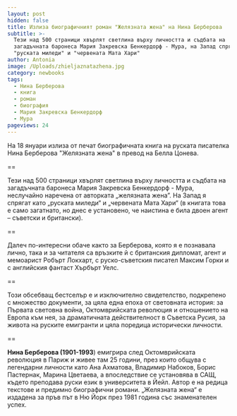 ```yaml
---
layout: post
hidden: false
title: Излиза биографичният роман "Желязната жена" на Нина Берберова
subtitle: >-
  Тези над 500 страници хвърлят светлина върху личността и съдбата на
  загадъчната баронеса Мария Закревска Бенкердорф - Мура, на Запад спрягана като
  "руската миледи" и "червената Мата Хари" 
author: Antonia
image: /Uploads/zhieljaznatazhena.jpg
category: newbooks
tags:
  - Нина Берберова
  - книга
  - роман
  - биография
  - Мария Закревска Бенкердорф
  - Мура
pageviews: 24
---
```

На 18 януари излиза от печат биографичната книга на руската писателка Нина Берберова "Желязната жена" в превод на Белла Цонева.

\==

Тези над 500 страници хвърлят светлина върху личността и съдбата на загадъчната баронеса Мария Закревска Бенкердорф - Мура, неслучайно наречена от авторката „желязната жена”. На Запад я спрягат като „руската миледи“ и „червената Мата Хари“ (в книгата това е само загатнато, но днес е установено, че наистина е била двоен агент – съветски и британски). 

\==

Далеч по-интересни обаче както за Берберова, която я е познавала лично, така и за читателя са връзките й с британския дипломат, агент и мемоарист Робърт Локхарт, с руско-съветския писател Максим Горки и с английския фантаст Хърбърт Уелс.

\==

Този обсебващ бестселър е и изключително свидетелство, подкрепено с множество документи, за цяла една епоха от световната история: за Първата световна война, Октомврийската революция и отношението на Европа към нея, за драматичната действителност в Съветска Русия, за живота на руските емигранти и цяла поредица исторически личности.

\==

**Нина Берберова (1901-1993**) емигрира след Октомврийската революция в Париж и живее там 25 години, през които общува с легендарни личности като Ана Ахматова, Владимир Набоков, Борис Пастернак, Марина Цветаева, а впоследствие се установява в САЩ, където преподава руски език в университета в Йейл. Автор е на редица текстове и предимно биографични романи. „Желязната жена“ е издадена за пръв път в Ню Йорк през 1981 година със знаменателен успех.
